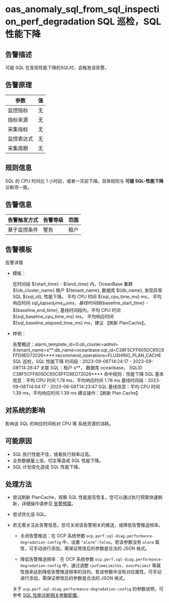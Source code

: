 # oas_anomaly_sql_from_sql_inspection_perf_degradation SQL 巡检，SQL 性能下降

## 告警描述

可疑 SQL 在发现性能下降的SQL时，会触发该告警。

## 告警原理

| 参数 | 值 |
| --------- | --------- |
| 监控指标 | 无 |
| 指标来源 | 无 |
| 采集指标 | 无 |
| 监控表达式 | 无 |
| 采集周期 | 无 |

## 规则信息

SQL 的 CPU 时间比 1 小时前，或者一天前下降。具体规则与 **可疑 SQL-性能下降** 诊断项一致。

## 告警信息

| 告警触发方式 | 告警等级 | 范围 |
| --------- | --------- | ---------- |
| 基于监控条件 | 警告 | 租户 |

## 告警模板

告警详情

* 模板：

  在时间段 ${start_time} - ${end_time} 内，OceanBase 集群 ${ob_cluster_name} 租户 ${tenant_name}, 数据库 ${db_name}, 发现异常 SQL ${sql_id}, 性能下降。 平均 CPU 时间 ${sql_cpu_time_ms} ms， 平均响应时间 ${sql_elapsed_time_ms} ms，基线时间段${baseline_start_time} - ${baseline_end_time}, 基线时间段内，平均 CPU 时间 ${sql_baseline_cpu_time_ms} ms， 平均响应时间 ${sql_baseline_elapsed_time_ms} ms，建议 【刷新 PlanCache】。

* 样例：

  告警概述：alarm_template_id=0:ob_cluster=admin-4:tenant_name=s**:db_name=oceanbase:sql_id=C38F5CFF605DC65C6FFD9ED72026****:recommend_operations=FLUSHING_PLAN_CACHE SQL 巡检，SQL 性能下降
  时间段：2023-09-08T14:24:17 - 2023-09-08T14:28:47
  关联 SQL：租户 s**， 数据库 oceanbase， SQLID C38F5CFF605DC65C6FFD9ED72026****
  命中规则：性能下降
  SQL 基本信息：平均 CPU 时间 1.78 ms，平均响应时间 1.78 ms
  基线时间段：2023-09-08T14:04:17 - 2023-09-08T14:23:47
  SQL 基线信息：平均 CPU 时间 1.39 ms，平均响应时间 1.39 ms
  建议操作：【刷新 Plan Cache】

## 对系统的影响

影响该 SQL 的响应时间和对 CPU 等 系统资源的消耗。

## 可能原因

* SQL 执行性能不佳，或者执行频率过高。
* 业务数据量上涨，切主等造成 SQL 性能下降。
* SQL 计划变化造成 SQL 性能下降。

## 处理方法

* 尝试刷新 PlanCache，观察 SQL 性能是否恢复。您可以通过执行预案快速刷新，详细操作请参见 [告警预案](../500.appendix/400.execute-the-plan.md)。

* 尝试优化该 SQL。

* 若无需关注此告警信息，您可关闭该告警相关的推送，或降低告警推送频率。

  * 关闭告警推送：在 OCP 系统参数 `ocp.perf.sql-diag.performance-degradation-config` 中，设置 `"alarm":false`。若该参数没有 `alarm` 属性，可手动进行添加，需保证修改后的参数是合法的 JSON 格式。

  * 降低告警推送频率：在 OCP 系统参数 `ocp.perf.sql-diag.performance-degradation-config` 中，通过调整 `cpuTimeLimitUs`、`execPsLimit` 等属性值来达到降低告警推送频率的目的。若该参数中没有对应属性，可手动进行添加，需保证修改后的参数是合法的 JSON 格式。

  关于 `ocp.perf.sql-diag.performance-degradation-config` 的参数说明，可参考 [SQL 性能诊断相关参数配置](../../../1000.diagnosis-and-tuning-fuctions/100.manage-sql-diagnosis/1400.sql-performance-diagnosis-related-parameter-configuration.md)。
